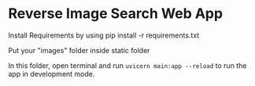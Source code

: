 
# Reverse Image Search Web App

Install Requirements by using
    pip install -r requirements.txt

Put your "images" folder inside static folder

In this folder, open terminal and run
`uvicorn main:app --reload`
to run the app in development mode.
